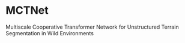 # MCTNet
Multiscale Cooperative Transformer Network for Unstructured Terrain Segmentation in Wild Environments
